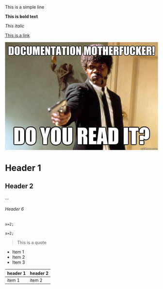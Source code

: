 <!-- HERE: Example for normal text -->
This is a simple line 

<!-- HERE: Example for Bold -->
**This is bold text**

<!-- HERE: Example for Italic  -->
*This italic*


<!-- HERE: Example for Links -->
[This is a link](www.google.es)


<!-- HERE: Example for Images -->
![Text to be displayed in case the image is not found](../resources/imgs/2-do-you-read.jpg)

<!-- HERE: Example for Headers -->
# Header 1
## Header 2
...
###### Header 6

<!-- HERE: Example for Inline code -->
`x=2;`
```
x=2;
```

<!-- HERE: Example for Quote -->
> This is a quote

<!-- HERE: Example for Lists -->
* Item 1
* Item 2
* Item 3

<!-- HERE: Example for Tables -->
header 1 | header 2
-|-
item 1 | item 2
